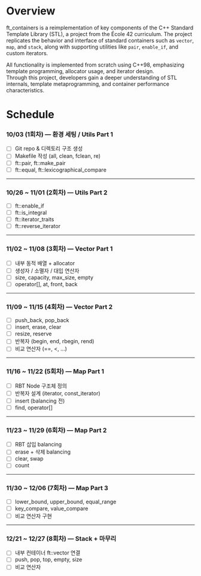 # Overview

ft_containers is a reimplementation of key components of the C++ Standard Template Library (STL), a project from the École 42 curriculum.
The project replicates the behavior and interface of standard containers such as `vector`, `map`, and `stack`, along with supporting utilities like `pair`, `enable_if`, and custom iterators.  

All functionality is implemented from scratch using C++98, emphasizing template programming, allocator usage, and iterator design.  
Through this project, developers gain a deeper understanding of STL internals, template metaprogramming, and container performance characteristics.


# Schedule

### 10/03 (1회차) — 환경 세팅 / Utils Part 1
- [ ] Git repo & 디렉토리 구조 생성  
- [ ] Makefile 작성 (all, clean, fclean, re)  
- [ ] ft::pair, ft::make_pair  
- [ ] ft::equal, ft::lexicographical_compare  

---

### 10/26 ~ 11/01 (2회차) — Utils Part 2
- [ ] ft::enable_if  
- [ ] ft::is_integral  
- [ ] ft::iterator_traits  
- [ ] ft::reverse_iterator  

---

### 11/02 ~ 11/08 (3회차) — Vector Part 1
- [ ] 내부 동적 배열 + allocator  
- [ ] 생성자 / 소멸자 / 대입 연산자  
- [ ] size, capacity, max_size, empty  
- [ ] operator[], at, front, back  

---

### 11/09 ~ 11/15 (4회차) — Vector Part 2
- [ ] push_back, pop_back  
- [ ] insert, erase, clear  
- [ ] resize, reserve  
- [ ] 반복자 (begin, end, rbegin, rend)  
- [ ] 비교 연산자 (==, <, …)  

---

### 11/16 ~ 11/22 (5회차) — Map Part 1
- [ ] RBT Node 구조체 정의  
- [ ] 반복자 설계 (iterator, const_iterator)  
- [ ] insert (balancing 전)  
- [ ] find, operator[]  

---

### 11/23 ~ 11/29 (6회차) — Map Part 2
- [ ] RBT 삽입 balancing  
- [ ] erase + 삭제 balancing  
- [ ] clear, swap  
- [ ] count  

---

### 11/30 ~ 12/06 (7회차) — Map Part 3
- [ ] lower_bound, upper_bound, equal_range  
- [ ] key_compare, value_compare  
- [ ] 비교 연산자 구현  

---

### 12/21 ~ 12/27 (8회차) — Stack + 마무리
- [ ] 내부 컨테이너 ft::vector 연결  
- [ ] push, pop, top, empty, size  
- [ ] 비교 연산자  
